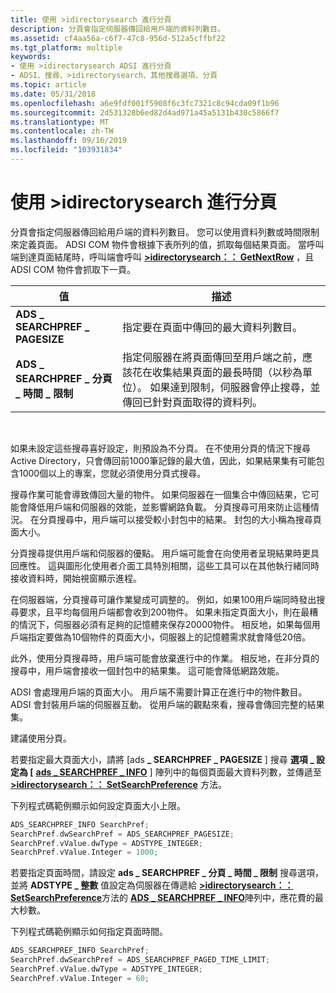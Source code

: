 ```yaml
---
title: 使用 >idirectorysearch 進行分頁
description: 分頁會指定伺服器傳回給用戶端的資料列數目。
ms.assetid: cf4aa56a-c6f7-47c8-956d-512a5cffbf22
ms.tgt_platform: multiple
keywords:
- 使用 >idirectorysearch ADSI 進行分頁
- ADSI、搜尋、>idirectorysearch、其他搜尋選項、分頁
ms.topic: article
ms.date: 05/31/2018
ms.openlocfilehash: a6e9fdf001f5908f6c3fc7321c8c94cda09f1b96
ms.sourcegitcommit: 2d531328b6ed82d4ad971a45a5131b430c5866f7
ms.translationtype: MT
ms.contentlocale: zh-TW
ms.lasthandoff: 09/16/2019
ms.locfileid: "103931834"
---
```

# <a name="paging-with-idirectorysearch"></a>使用 >idirectorysearch 進行分頁

分頁會指定伺服器傳回給用戶端的資料列數目。 您可以使用資料列數或時間限制來定義頁面。 ADSI COM 物件會根據下表所列的值，抓取每個結果頁面。 當呼叫端到達頁面結尾時，呼叫端會呼叫 [**>idirectorysearch：： GetNextRow**](/windows/desktop/api/Iads/nf-iads-idirectorysearch-getnextrow) ，且 ADSI COM 物件會抓取下一頁。



| 值                                   | 描述                                                                                                                                                                                                                                          |
|-----------------------------------------|------------------------------------------------------------------------------------------------------------------------------------------------------------------------------------------------------------------------------------------------------|
| **ADS \_ SEARCHPREF \_ PAGESIZE**           | 指定要在頁面中傳回的最大資料列數目。                                                                                                                                                                                            |
| **ADS \_ SEARCHPREF \_ 分頁 \_ 時間 \_ 限制** | 指定伺服器在將頁面傳回至用戶端之前，應該花在收集結果頁面的最長時間（以秒為單位）。 如果達到限制，伺服器會停止搜尋，並傳回已針對頁面取得的資料列。 |



 

如果未設定這些搜尋喜好設定，則預設為不分頁。 在不使用分頁的情況下搜尋 Active Directory，只會傳回前1000筆記錄的最大值，因此，如果結果集有可能包含1000個以上的專案，您就必須使用分頁式搜尋。

搜尋作業可能會導致傳回大量的物件。 如果伺服器在一個集合中傳回結果，它可能會降低用戶端和伺服器的效能，並影響網路負載。 分頁搜尋可用來防止這種情況。 在分頁搜尋中，用戶端可以接受較小封包中的結果。 封包的大小稱為搜尋頁面大小。

分頁搜尋提供用戶端和伺服器的優點。 用戶端可能會在向使用者呈現結果時更具回應性。 這與圖形化使用者介面工具特別相關，這些工具可以在其他執行緒同時接收資料時，開始視窗顯示進程。

在伺服器端，分頁搜尋可讓作業變成可調整的。 例如，如果100用戶端同時發出搜尋要求，且平均每個用戶端都會收到200物件。 如果未指定頁面大小，則在最糟的情況下，伺服器必須有足夠的記憶體來保存20000物件。 相反地，如果每個用戶端指定要做為10個物件的頁面大小，伺服器上的記憶體需求就會降低20倍。

此外，使用分頁搜尋時，用戶端可能會放棄進行中的作業。 相反地，在非分頁的搜尋中，用戶端會接收一個封包中的結果集。 這可能會降低網路效能。

ADSI 會處理用戶端的頁面大小。 用戶端不需要計算正在進行中的物件數目。 ADSI 會封裝用戶端的伺服器互動。 從用戶端的觀點來看，搜尋會傳回完整的結果集。

建議使用分頁。

若要指定最大頁面大小，請將 [ads **\_ SEARCHPREF \_ PAGESIZE** ] 搜尋 **選項 \_ 設定為 [** [**ads \_ SEARCHPREF \_ INFO**](/windows/desktop/api/Iads/ns-iads-ads_searchpref_info) ] 陣列中的每個頁面最大資料列數，並傳遞至 [**>idirectorysearch：： SetSearchPreference**](/windows/desktop/api/Iads/nf-iads-idirectorysearch-setsearchpreference) 方法。

下列程式碼範例顯示如何設定頁面大小上限。


```C++
ADS_SEARCHPREF_INFO SearchPref;
SearchPref.dwSearchPref = ADS_SEARCHPREF_PAGESIZE;
SearchPref.vValue.dwType = ADSTYPE_INTEGER;
SearchPref.vValue.Integer = 1000;
```



若要指定頁面時間，請設定 **ads \_ SEARCHPREF \_ 分頁 \_ 時間 \_ 限制** 搜尋選項，並將 **ADSTYPE \_ 整數** 值設定為伺服器在傳遞給 [**>idirectorysearch：： SetSearchPreference**](/windows/desktop/api/Iads/nf-iads-idirectorysearch-setsearchpreference)方法的 [**ADS \_ SEARCHPREF \_ INFO**](/windows/desktop/api/Iads/ns-iads-ads_searchpref_info)陣列中，應花費的最大秒數。

下列程式碼範例顯示如何指定頁面時間。


```C++
ADS_SEARCHPREF_INFO SearchPref;
SearchPref.dwSearchPref = ADS_SEARCHPREF_PAGED_TIME_LIMIT;
SearchPref.vValue.dwType = ADSTYPE_INTEGER;
SearchPref.vValue.Integer = 60;
```



 

 




